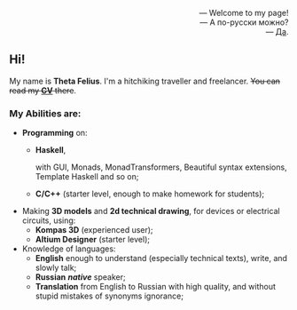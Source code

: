 <div align="right">

— Welcome to my page!<br>
— А по-русски можно? <br>
— [Да](https://thetafelius.github.io/indexRu.html).
</div>

## Hi!

My name is **Theta Felius**. I'm a hitchiking traveller and freelancer. ~~You can read my [__CV__](https://thetafelius.github.io/cv.html) there~~.

### My Abilities are:
* **Programming** on:
  * **Haskell**,
     
    with GUI, Monads, MonadTransformers, Beautiful syntax extensions, Template Haskell and so on;
     
  * **C/C++** (starter level, enough to make homework for students);
* Making **3D models** and **2d technical drawing**, for devices or electrical circuits, using:
  * **Kompas 3D** (experienced user);
  * **Altium Designer** (starter level);
* Knowledge of languages:
  * **English** 
    enough to understand (especially technical texts), write, and slowly talk;
  * **Russian** 
    **_native_** speaker;
  * **Translation** from English to Russian with high quality, and without stupid mistakes of synonyms ignorance;
